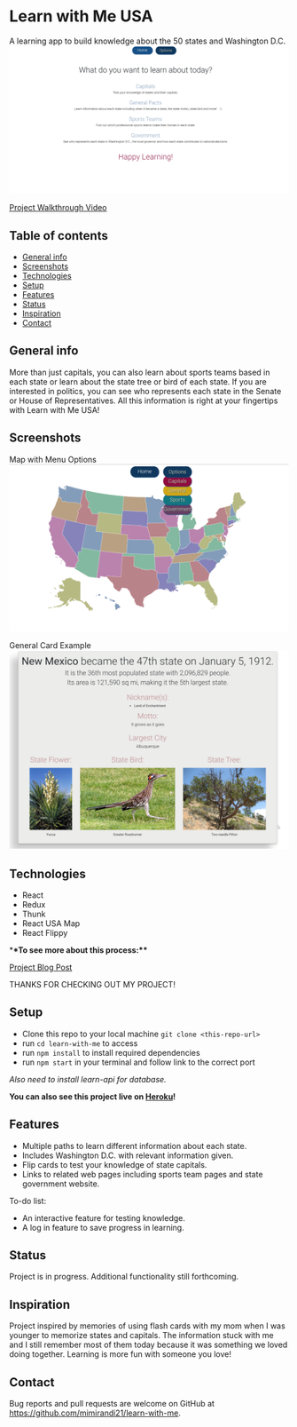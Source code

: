 # Learn with Me USA

A learning app to build knowledge about the 50 states and Washington D.C.
![screenshot](./public/LearnHome.png)

[Project Walkthrough Video](https://youtu.be/lkqW9ps84wQ)

## Table of contents

- [General info](#general-info)
- [Screenshots](#screenshots)
- [Technologies](#technologies)
- [Setup](#setup)
- [Features](#features)
- [Status](#status)
- [Inspiration](#inspiration)
- [Contact](#contact)

## General info

More than just capitals, you can also learn about sports teams based in each state or learn about the state tree or bird of each state. If you are interested in politics, you can see who represents each state in the Senate or House of Representatives. All this information is right at your fingertips with Learn with Me USA!

## Screenshots

Map with Menu Options
![Main screenshot](./public/LearnMain.png)

General Card Example
![Card screenshot](./public/LearnCard.png)

## Technologies

- React
- Redux
- Thunk
- React USA Map
- React Flippy

\***\*To see more about this process:\*\***

[Project Blog Post](https://dev.to/meemeek/going-flippy-for-react-igm)

THANKS FOR CHECKING OUT MY PROJECT!

## Setup

- Clone this repo to your local machine `git clone <this-repo-url>`
- run `cd learn-with-me` to access
- run `npm install` to install required dependencies
- run `npm start` in your terminal and follow link to the correct port

_Also need to install learn-api for database._

**You can also see this project live on [Heroku](https://learn-with-me-usa.herokuapp.com/)!**

## Features

- Multiple paths to learn different information about each state.
- Includes Washington D.C. with relevant information given.
- Flip cards to test your knowledge of state capitals.
- Links to related web pages including sports team pages and state government website.

To-do list:

- An interactive feature for testing knowledge.
- A log in feature to save progress in learning.

## Status

Project is in progress. Additional functionality still forthcoming.

## Inspiration

Project inspired by memories of using flash cards with my mom when I was younger to memorize states and capitals. The information stuck with me and I still remember most of them today because it was something we loved doing together. Learning is more fun with someone you love!

## Contact

Bug reports and pull requests are welcome on GitHub at https://github.com/mimirandi21/learn-with-me.
